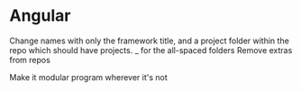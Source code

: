 # Angular
Change names with only the framework title, and a project folder within the repo which should have projects.
_ for the all-spaced folders
Remove extras from repos

Make it modular program wherever it's not
